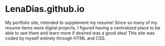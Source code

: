 # LenaDias.github.io
My portfolio site, intended to supplement my resume! Since so many of my resume items were digital projects, I figured having a centralized place to be able to see them and learn more if desired was a good idea! 
This site was coded by myself entirely through HTML and CSS.
